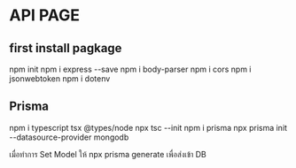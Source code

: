 # API PAGE
## first install pagkage
npm init
npm i express --save
npm i body-parser
npm i cors
npm i jsonwebtoken
npm i dotenv

## Prisma
npm i typescript tsx @types/node
npx tsc --init
npm i prisma
npx prisma init --datasource-provider mongodb

เมื่อทำการ Set Model ให้ npx prisma generate เพื่อส่งเข้า DB